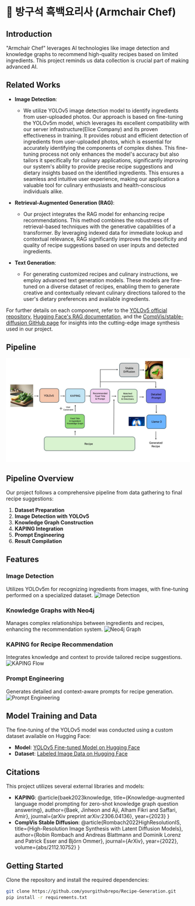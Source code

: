 # 🍳 방구석 흑백요리사 (Armchair Chef)

## Introduction
"Armchair Chef" leverages AI technologies like image detection and knowledge graphs to recommend high-quality recipes based on limited ingredients. This project reminds us data collection is crucial part of making advanced AI. 

## Related Works
- **Image Detection**:
  - We utilize YOLOv5 image detection model to identify ingredients from user-uploaded photos. Our approach is based on fine-tuning the YOLOv5m model, which leverages its excellent compatibility with our server infrastructure(Elice Company) and its proven effectiveness in training. It provides robust and efficient detection of ingredients from user-uploaded photos, which is essential for accurately identifying the components of complex dishes. This fine-tuning process not only enhances the model's accuracy but also tailors it specifically for culinary applications, significantly improving our system's ability to provide precise recipe suggestions and dietary insights based on the identified ingredients. This ensures a seamless and intuitive user experience, making our application a valuable tool for culinary enthusiasts and health-conscious individuals alike.

- **Retrieval-Augmented Generation (RAG)**:
  - Our project integrates the RAG model for enhancing recipe recommendations. This method combines the robustness of retrieval-based techniques with the generative capabilities of a transformer. By leveraging indexed data for immediate lookup and contextual relevance, RAG significantly improves the specificity and quality of recipe suggestions based on user inputs and detected ingredients.

- **Text Generation**:
  - For generating customized recipes and culinary instructions, we employ advanced text generation models. These models are fine-tuned on a diverse dataset of recipes, enabling them to generate creative and contextually relevant culinary directions tailored to the user's dietary preferences and available ingredients.

For further details on each component, refer to the [YOLOv5 official repository](https://github.com/ultralytics/yolov5), [Hugging Face's RAG documentation](https://huggingface.co/docs/transformers/model_doc/rag), and the [CompVis/stable-diffusion GitHub page](https://github.com/CompVis/stable-diffusion) for insights into the cutting-edge image synthesis used in our project.
  
## Pipeline
![Pipeline](/image/pipeline.jpg)

## Pipeline Overview
Our project follows a comprehensive pipeline from data gathering to final recipe suggestions:
1. **Dataset Preparation**
2. **Image Detection with YOLOv5**
3. **Knowledge Graph Construction**
4. **KAPING Integration**
5. **Prompt Engineering**
6. **Result Compilation**
   
## Features
### Image Detection
Utilizes YOLOv5m for recognizing ingredients from images, with fine-tuning performed on a specialized dataset.
![Image Detection](/path/to/image_detection_gif.gif)

### Knowledge Graphs with Neo4j
Manages complex relationships between ingredients and recipes, enhancing the recommendation system.
![Neo4j Graph](/path/to/graph_screenshot.png)

### KAPING for Recipe Recommendation
Integrates knowledge and context to provide tailored recipe suggestions.
![KAPING Flow](/path/to/kaping_flow_diagram.png)

### Prompt Engineering
Generates detailed and context-aware prompts for recipe generation.
![Prompt Engineering](/path/to/prompt_engineering_screenshot.png)

## Model Training and Data
The fine-tuning of the YOLOv5 model was conducted using a custom dataset available on Hugging Face:
- **Model**: [YOLOv5 Fine-tuned Model on Hugging Face](https://huggingface.co/HYUNAHKO/Ingredients_object_detection)
- **Dataset**: [Labeled Image Data on Hugging Face](https://huggingface.co/datasets/HYUNAHKO/ingredients_dataset)


## Citations
This project utilizes several external libraries and models:
- **KAPING**: @article{baek2023knowledge,
  title={Knowledge-augmented language model prompting for zero-shot knowledge graph question answering},
  author={Baek, Jinheon and Aji, Alham Fikri and Saffari, Amir},
  journal={arXiv preprint arXiv:2306.04136},
  year={2023}
}
- **CompVis Stable Diffusion**: @article{Rombach2022HighResolutionIS, title={High-Resolution Image Synthesis with Latent Diffusion Models}, author={Robin Rombach and Andreas Blattmann and Dominik Lorenz and Patrick Esser and Björn Ommer}, journal={ArXiv}, year={2022}, volume={abs/2112.10752} }

## Getting Started
Clone the repository and install the required dependencies:
```bash
git clone https://github.com/yourgithubrepo/Recipe-Generation.git
pip install -r requirements.txt
